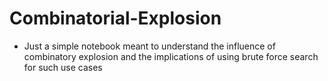 # Combinatorial-Explosion

- Just a simple notebook meant to understand the influence of combinatory explosion and the implications of using brute force search for such use cases
